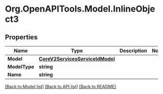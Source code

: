 
# Org.OpenAPITools.Model.InlineObject3

## Properties

Name | Type | Description | Notes
------------ | ------------- | ------------- | -------------
**Model** | [**CoreV2ServicesServiceIdModel**](CoreV2ServicesServiceIdModel.md) |  | 
**ModelType** | **string** |  | 
**Name** | **string** |  | 

[[Back to Model list]](../README.md#documentation-for-models)
[[Back to API list]](../README.md#documentation-for-api-endpoints)
[[Back to README]](../README.md)

